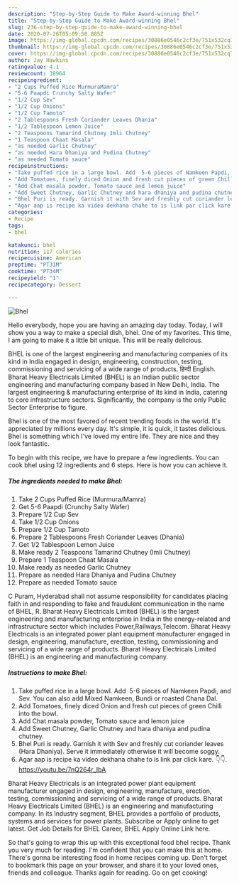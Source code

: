 ```yaml
---
description: "Step-by-Step Guide to Make Award-winning Bhel"
title: "Step-by-Step Guide to Make Award-winning Bhel"
slug: 236-step-by-step-guide-to-make-award-winning-bhel
date: 2020-07-26T05:09:50.885Z
image: https://img-global.cpcdn.com/recipes/30886e0546c2cf3e/751x532cq70/bhel-recipe-main-photo.jpg
thumbnail: https://img-global.cpcdn.com/recipes/30886e0546c2cf3e/751x532cq70/bhel-recipe-main-photo.jpg
cover: https://img-global.cpcdn.com/recipes/30886e0546c2cf3e/751x532cq70/bhel-recipe-main-photo.jpg
author: Jay Hawkins
ratingvalue: 4.1
reviewcount: 38964
recipeingredient:
- "2 Cups Puffed Rice MurmuraMamra"
- "5-6 Paapdi Crunchy Salty Wafer"
- "1/2 Cup Sev"
- "1/2 Cup Onions"
- "1/2 Cup Tamoto"
- "2 Tablespoons Fresh Coriander Leaves Dhania"
- "1/2 Tablespoon Lemon Juice"
- "2 Teaspoons Tamarind Chutney Imli Chutney"
- "1 Teaspoon Chaat Masala"
- "as needed Garlic Chutney"
- "as needed Hara Dhaniya and Pudina Chutney"
- "as needed Tomato sauce"
recipeinstructions:
- "Take puffed rice in a large bowl. Add  5-6 pieces of Namkeen Papdi, and Sev. You can also add Mixed Namkeen, Bundi or roasted Chana Dal."
- "Add Tomatoes, finely diced Onion and fresh cut pieces of green Chilli into the bowl."
- "Add Chat masala powder, Tomato sauce and lemon juice"
- "Add Sweet Chutney, Garlic Chutney and hara dhaniya and pudina chutney."
- "Bhel Puri is ready. Garnish it with Sev and freshly cut coriander leaves (Hara Dhaniya). Serve it immediately otherwise it will become soggy."
- "Agar aap is recipe ka video dekhana chahe to is link par click kare. 👇👇. https://youtu.be/7nQ264r_IbA"
categories:
- Recipe
tags:
- bhel

katakunci: bhel 
nutrition: 117 calories
recipecuisine: American
preptime: "PT31M"
cooktime: "PT34M"
recipeyield: "1"
recipecategory: Dessert

---
```



![Bhel](https://img-global.cpcdn.com/recipes/30886e0546c2cf3e/751x532cq70/bhel-recipe-main-photo.jpg)

Hello everybody, hope you are having an amazing day today. Today, I will show you a way to make a special dish, bhel. One of my favorites. This time, I am going to make it a little bit unique. This will be really delicious.

BHEL is one of the largest engineering and manufacturing companies of its kind in India engaged in design, engineering, construction, testing, commissioning and servicing of a wide range of products. हिन्दी English. Bharat Heavy Electricals Limited (BHEL) is an Indian public sector engineering and manufacturing company based in New Delhi, India. The largest engineering &amp; manufacturing enterprise of its kind in India, catering to core infrastructure sectors. Significantly, the company is the only Public Sector Enterprise to figure.

Bhel is one of the most favored of recent trending foods in the world. It's appreciated by millions every day. It's simple, it is quick, it tastes delicious. Bhel is something which I've loved my entire life. They are nice and they look fantastic.


To begin with this recipe, we have to prepare a few ingredients. You can cook bhel using 12 ingredients and 6 steps. Here is how you can achieve it.

<!--inarticleads1-->

##### The ingredients needed to make Bhel:

1. Take 2 Cups Puffed Rice (Murmura/Mamra)
1. Get 5-6 Paapdi (Crunchy Salty Wafer)
1. Prepare 1/2 Cup Sev
1. Take 1/2 Cup Onions
1. Prepare 1/2 Cup Tamoto
1. Prepare 2 Tablespoons Fresh Coriander Leaves (Dhania)
1. Get 1/2 Tablespoon Lemon Juice
1. Make ready 2 Teaspoons Tamarind Chutney (Imli Chutney)
1. Prepare 1 Teaspoon Chaat Masala
1. Make ready as needed Garlic Chutney
1. Prepare as needed Hara Dhaniya and Pudina Chutney
1. Prepare as needed Tomato sauce


C Puram, Hyderabad shall not assume responsibility for candidates placing faith in and responding to fake and fraudulent communication in the name of BHEL, R. Bharat Heavy Electricals Limited (BHEL) is the largest engineering and manufacturing enterprise in India in the energy-related and infrastructure sector which includes Power,Railways,Telecom. Bharat Heavy Electricals is an integrated power plant equipment manufacturer engaged in design, engineering, manufacture, erection, testing, commissioning and servicing of a wide range of products. Bharat Heavy Electricals Limited (BHEL) is an engineering and manufacturing company. 

<!--inarticleads2-->

##### Instructions to make Bhel:

1. Take puffed rice in a large bowl. Add  5-6 pieces of Namkeen Papdi, and Sev. You can also add Mixed Namkeen, Bundi or roasted Chana Dal.
1. Add Tomatoes, finely diced Onion and fresh cut pieces of green Chilli into the bowl.
1. Add Chat masala powder, Tomato sauce and lemon juice
1. Add Sweet Chutney, Garlic Chutney and hara dhaniya and pudina chutney.
1. Bhel Puri is ready. Garnish it with Sev and freshly cut coriander leaves (Hara Dhaniya). Serve it immediately otherwise it will become soggy.
1. Agar aap is recipe ka video dekhana chahe to is link par click kare. 👇👇. https://youtu.be/7nQ264r_IbA


Bharat Heavy Electricals is an integrated power plant equipment manufacturer engaged in design, engineering, manufacture, erection, testing, commissioning and servicing of a wide range of products. Bharat Heavy Electricals Limited (BHEL) is an engineering and manufacturing company. In its Industry segment, BHEL provides a portfolio of products, systems and services for power plants. Subscribe or Apply online to get latest. Get Job Details for BHEL Career, BHEL Apply Online Link here. 

So that's going to wrap this up with this exceptional food bhel recipe. Thank you very much for reading. I'm confident that you can make this at home. There's gonna be interesting food in home recipes coming up. Don't forget to bookmark this page on your browser, and share it to your loved ones, friends and colleague. Thanks again for reading. Go on get cooking!
